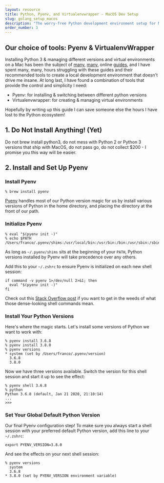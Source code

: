 ```yaml
---
layout: resource
title: Python, Pyenv, and Virtualenvwrapper - MacOS Dev Setup
slug: golang_setup_macos
description: "The worry-free Python development environment setup for MacOS"
order_number: 3
---
```


## Our choice of tools: Pyenv & VirtualenvWrapper

Installing Python 3 & managing different versions and virtual environments on a Mac has been the subject of [many](https://docs.python-guide.org/starting/install3/osx/), [many](https://www.digitalocean.com/community/tutorials/how-to-install-python-3-and-set-up-a-local-programming-environment-on-macos), online [guides](https://installpython3.com/mac/), and I have spent many, many, hours struggling with these guides and their recommended tools to create a local development environment that doesn't drive me insane.
At long last, I have found a combination of tools that provide the control and simplicity I need:

 * Pyenv:  for installing & switching between different python versions
 * Virtualenvwrapper:  for creating & managing virtual environments

Hopefully by writing up this guide I can save someone else the hours I have lost to the Python ecosystem!

## 1. Do Not Install Anything! (Yet)

Do not brew install python3, do not mess with Python 2 or Python 3 versions that ship with MacOS, do not pass go, do not collect $200 - I promise you this way will be easier.

## 2. Install and Set Up Pyenv

### Install Pyenv
```
% brew install pyenv
```

[Pyenv](https://github.com/pyenv/pyenv) handles most of our Python version magic for us by install various versions of Python in the home directory, and placing the directory at the front of our path.

### Initialize Pyenv

```
% eval "$(pyenv init -)"
% echo $PATH
/Users/franco/.pyenv/shims:/usr/local/bin:/usr/bin:/bin:/usr/sbin:/sbin
```
As long as `~/.pyenv/shims` sits at the beginning of your `PATH`, Python versions installed by Pyenv will take precedence over any others.

Add this to your `~/.zshrc` to ensure Pyenv is initialized on each new shell session:
```
if command -v pyenv 1>/dev/null 2>&1; then
  eval "$(pyenv init -)"
fi
```
Check out this [Stack Overflow post](https://stackoverflow.com/questions/592620/how-can-i-check-if-a-program-exists-from-a-bash-script) if you want to get in the weeds of what those dense-looking shell commands mean.

### Install Your Python Versions

Here's where the magic starts. Let's install some versions of Python we want to work with:

```
% pyenv install 3.6.8
% pyenv install 3.8.0
% pyenv versions
* system (set by /Users/franco/.pyenv/version)
  3.6.8
  3.8.0
```

Now we have three versions available. Switch the version for this shell session and start it up to see the effect:

```
% pyenv shell 3.6.8
% python
Python 3.6.8 (default, Jan 21 2020, 21:10:14) 
...
>>>
```

### Set Your Global Default Python Version
Our final Pyenv configuration step! To make sure you always start a shell session with your preferred default Python version, add this line to your `~/.zshrc`:

```
export PYENV_VERSION=3.8.0
```

And see the effects on your next shell session:
```
% pyenv versions
  system
  3.6.8
* 3.8.0 (set by PYENV_VERSION environment variable)
```
